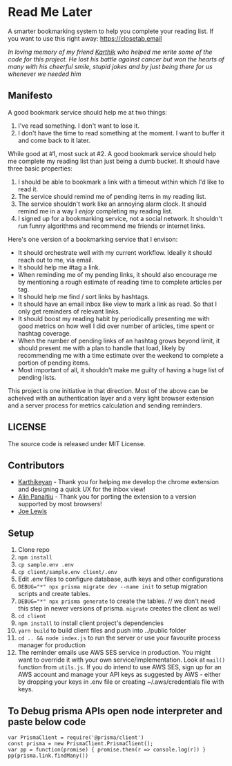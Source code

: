 # Read Me Later
A smarter bookmarking system to help you complete your reading list. If you want to use this right away: https://closetab.email 

*In loving memory of my friend [Karthik](https://github.com/karthikricssion) who helped me write some of the code for this project. He lost his battle against cancer but won the hearts of many with his cheerful smile, stupid jokes and by just being there for us whenever we needed him*

## Manifesto
A good bookmark service should help me at two things: 
1.  I've read something. I don't want to lose it.  
2.  I don't have the time to read something at the moment. I want to buffer it and come back to it later.

While good at #1, most suck at #2. A good bookmark service should help me complete my reading list than just being a dumb bucket. It should have three basic properties:

1. I should be able to bookmark a link with a timeout within which I'd like to read it.
2. The service should remind me of pending items in my reading list.
3. The service shouldn't work like an annoying alarm clock. It should remind me in a way I *enjoy* completing my reading list.
4. I signed up for a bookmarking service, not a social network. It shouldn't run funny algorithms and recommend me friends or internet links.

Here's one version of a bookmarking service that I envison:

+ It should orchestrate well with my current workflow. Ideally it should reach out to me, via email.  
+ It should help me #tag a link.  
+ When reminding me of my pending links, it should also encourage me by mentioning a rough estimate of reading time to complete articles per tag.  
+ It should help me find / sort links by hashtags.  
+ It should have an email inbox like view to mark a link as read. So that I only get reminders of relevant links.   
+ It should boost my reading habit by periodically presenting me with good metrics on how well I did over number of articles, time spent or hashtag coverage.   
+ When the number of pending links of an hashtag grows beyond limit, it should present me with a plan to handle that load, likely by recommending me with a time estimate over the weekend to complete a portion of pending items.  
+ Most important of all, it shouldn't make me guilty of having a huge list of pending lists.  


This project is one initiative in that direction. Most of the above can be acheived with an authentication layer and a very light browser extension and a server process for metrics calculation and sending reminders. 


## LICENSE

The source code is released under MIT License. 


## Contributors

+ [Karthikeyan](http://karthyk.dev) - Thank you for helping me develop the chrome extension and designing a quick UX for the inbox view!
+ [Alin Panaitiu](https://github.com/alin23) - Thank you for porting the extension to a version supported by most browsers!
+ [Joe Lewis](http://joe-lewis.com)  


## Setup

1. Clone repo
2. `npm install`
3. `cp sample.env .env`
4. `cp client/sample.env client/.env`
5.  Edit .env files to configure database, auth keys and other configurations
3. `DEBUG="*" npx prisma migrate dev --name init` to setup migration scripts and create tables. 
4. `DEBUG="*" npx prisma generate` to create the tables. // we don't need this step in newer versions of prisma. `migrate` creates the client as well
5. `cd client`
6. `npm install` to install client project's dependencies
7. `yarn build` to build client files and push into ../public folder
6. `cd .. && node index.js` to run the server or use your favourite process manager for production
7. The reminder emails use AWS SES service in production. You might want to override it with your own service/implementation. Look at `mail()` function from `utils.js`. If you do intend to use AWS SES, sign up for an AWS account and manage your API keys as suggested by AWS - either by dropping your keys in .env file or creating ~/.aws/credentials file with keys.



## To Debug prisma APIs open node interpreter and paste below code
```
var PrismaClient = require('@prisma/client')
const prisma = new PrismaClient.PrismaClient();
var pp = function(promise) { promise.then(r => console.log(r)) }
pp(prisma.link.findMany())
```
